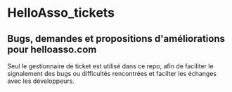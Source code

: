 # HelloAsso_tickets
## Bugs, demandes et propositions d'améliorations pour helloasso.com

Seul le gestionnaire de ticket est utilisé dans ce repo, 
afin de faciliter le signalement des bugs ou difficultés rencontrées 
et facilter les échanges avec les développeurs.

